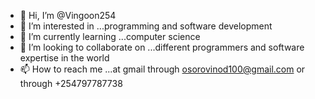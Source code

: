 - 👋 Hi, I’m @Vingoon254
- 👀 I’m interested in ...programming and software development
- 🌱 I’m currently learning ...computer science
- 💞️ I’m looking to collaborate on ...different programmers and software expertise in the world
- 📫 How to reach me ...at gmail through osorovinod100@gmail.com or through +254797787738

<!---
Vingoon254/Vingoon254 is a ✨ special ✨ repository because its `README.md` (this file) appears on your GitHub profile.
You can click the Preview link to take a look at your changes.
--->
